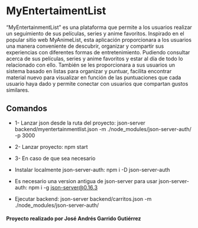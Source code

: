 # MyEntertaimentList

“MyEntertainmentList” es una plataforma que permite a los usuarios realizar un seguimiento de sus películas, series y anime favoritos. Inspirado en el popular sitio web MyAnimeList, esta aplicación proporcionara a los usuarios una manera conveniente de descubrir, organizar y compartir sus experiencias con diferentes formas de entretenimiento. Pudiendo consultar acerca de sus películas, series y anime favoritos y estar al día de todo lo relacionado con ello. También se les proporcionara a sus usuarios un sistema basado en listas para organizar y puntuar, facilita encontrar material nuevo para visualizar en función de las puntuaciones que cada usuario haya dado y permite conectar con usuarios que compartan gustos similares. 

## Comandos

- 1- Lanzar json desde la ruta del proyecto:
json-server backend/myentertainmentlist.json -m ./node_modules/json-server-auth/ -p 3000

- 2- Lanzar proyecto:
npm start

- 3- En caso de que sea necesario
- Instalar localmente json-server-auth:
npm i -D json-server-auth
- Es necesario una version antigua de json-server para usar json-server-auth:
npm i -g json-server@0.16.3
- Ejecutar backend:
json-server backend/carritos.json -m ./node_modules/json-server-auth/

#### Proyecto realizado por José Andrés Garrido Gutiérrez